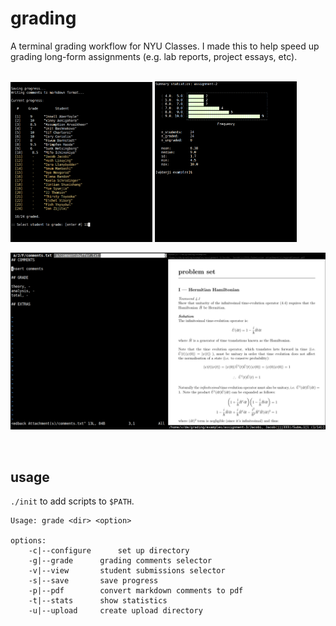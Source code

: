 # grading

A terminal grading workflow for NYU Classes. I made this to help speed up grading long-form assignments (e.g. lab reports, project essays, etc). 

<p float="center">
<br>
	<img src="./media/grading-comments-select.png" width="45%" />
	<img src="./media/statistics.png" width="45%" />
<br>
</p>

![](./media/full-view.png)

<br>

## usage

`./init` to add scripts to `$PATH`. 

```
Usage: grade <dir> <option>

options:
	-c|--configure		set up directory
	-g|--grade		grading comments selector
	-v|--view		student submissions selector
	-s|--save		save progress
	-p|--pdf		convert markdown comments to pdf
	-t|--stats		show statistics
	-u|--upload		create upload directory
```
